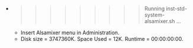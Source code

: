 * >>>>>>>>> Running inst-std-system-alsamixer.sh ...
  * Insert Alsamixer menu in Administration.
  * Disk size = 3747360K. Space Used = 12K. Runtime = 00:00:00:00.
